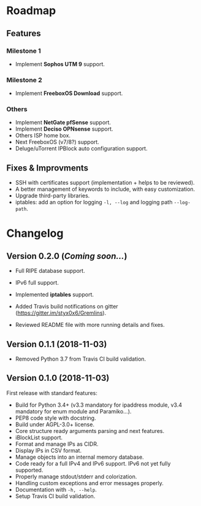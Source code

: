 # Roadmap

## Features

### Milestone 1

* Implement **Sophos UTM 9** support.

### Milestone 2

* Implement **FreeboxOS Download** support.

### Others

* Implement **NetGate pfSense** support.
* Implement **Deciso OPNsense** support.
* Others ISP home box.
* Next FreeboxOS (v7/8?) support.
* Deluge/uTorrent IPBlock auto configuration support.

## Fixes & Improvments

* SSH with certificates support (implementation + helps to be reviewed).
* A better management of keywords to include, with easy customization.
* Upgrade third-party libraries.
* iptables: add an option for logging `-l, --log` and logging path `--log-path`.

# Changelog

## Version 0.2.0 (*Coming soon...*)

* Full RIPE database support.
* IPv6 full support.

* Implemented **iptables** support.

* Added Travis build notifications on gitter (https://gitter.im/styx0x6/Gremlins).
* Reviewed README file with more running details and fixes.

## Version 0.1.1 (2018-11-03)

* Removed Python 3.7 from Travis CI build validation.

## Version 0.1.0 (2018-11-03)

First release with standard features:

* Build for Python 3.4+ (v3.3 mandatory for ipaddress module, v3.4 mandatory for enum module and Paramiko...).
* PEP8 code style with docstring.
* Build under AGPL-3.0+ license.
* Core structure ready arguments parsing and next features.
* iBlockList support.
* Format and manage IPs as CIDR.
* Display IPs in CSV format.
* Manage objects into an internal memory database.
* Code ready for a full IPv4 and IPv6 support. IPv6 not yet fully supported.
* Properly manage stdout/stderr and colorization.
* Handling custom exceptions and error messages properly.
* Documentation with `-h, --help`.
* Setup Travis CI build validation.
